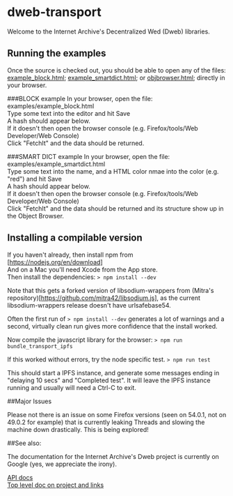 # dweb-transport

Welcome to the Internet Archive's Decentralized Wed (Dweb) libraries. 

## Running the examples
Once the source is checked out, you should be able to open any of the files:
[example_block.html](examples/example_block.html);
[example_smartdict.html](examples/example_smartdict.html); 
or [objbrowser.html](examples/]objbrowser.html); 
directly in your browser.

###BLOCK example
In your browser, open the file:  examples/example_block.html  
Type some text into the editor and hit Save  
A hash should appear below.  
If it doesn't then open the browser console (e.g. Firefox/tools/Web Developer/Web Console)  
Click "FetchIt" and the data should be returned.

###SMART DICT example
In your browser, open the file:  examples/example_smartdict.html  
Type some text into the name, and a HTML color nmae into the color (e.g. "red") and hit Save  
A hash should appear below.  
If it doesn't then open the browser console (e.g. Firefox/tools/Web Developer/Web Console)  
Click "FetchIt" and the data should be returned and its structure show up in the Object Browser.

## Installing a compilable version
If you haven't already, then install npm from [https://nodejs.org/en/download]  
And on a Mac you'll need Xcode from the App store.  
Then install the dependencies: ```> npm install --dev```

Note that this gets a forked version of libsodium-wrappers from (Mitra's repository)[https://github.com/mitra42/libsodium.js], 
as the current libsodium-wrappers release doesn't have urlsafebase54.

Often the first run of ```> npm install --dev``` generates a lot of warnings and a second, 
virtually clean run gives more confidence that the install worked.

Now compile the javascript library for the browser: ```> npm run bundle_transport_ipfs```

If this worked without errors, try the node specific test. ```> npm run test```

This should start a IPFS instance, and generate some messages ending in "delaying 10 secs" and "Completed test".
It will leave the IPFS instance running and usually will need a Ctrl-C to exit.

##Major Issues


Please not there is an issue on some Firefox versions (seen on 54.0.1, not on 49.0.2 for example) that is currently leaking Threads and slowing the machine down
drastically. This is being explored! 

##See also:

The documentation for the Internet Archive's Dweb project is currently on Google (yes, we appreciate the irony). 

[API docs](https://docs.google.com/document/d/1_MttdWglsIOIajqtiSW5AWuf6YObZP8AA2LF9OV4xOM/edit#)  
[Top level doc on project and links](https://docs.google.com/document/d/1-lI352gV_ma5ObAO02XwwyQHhqbC8GnAaysuxgR2dQo/edit#)


